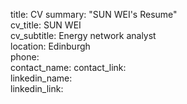 title: CV
summary: "SUN WEI's Resume"   
cv_title: SUN WEI  
cv_subtitle: Energy network analyst  
location: Edinburgh  
phone:   
contact_name: 
contact_link:   
linkedin_name:   
linkedin_link:   

